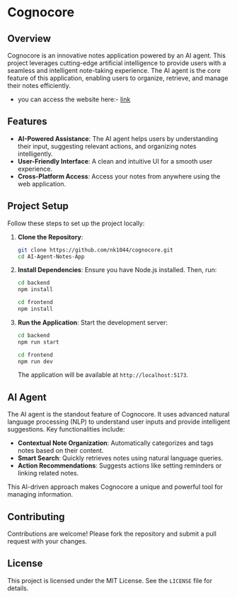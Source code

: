 # Cognocore

## Overview

Cognocore is an innovative notes application powered by an AI agent. This project leverages cutting-edge artificial intelligence to provide users with a seamless and intelligent note-taking experience. The AI agent is the core feature of this application, enabling users to organize, retrieve, and manage their notes efficiently.

* you can access the website here:- [link](https://cognocore-beta.vercel.app/)
## Features

- **AI-Powered Assistance**: The AI agent helps users by understanding their input, suggesting relevant actions, and organizing notes intelligently.
- **User-Friendly Interface**: A clean and intuitive UI for a smooth user experience.
- **Cross-Platform Access**: Access your notes from anywhere using the web application.

## Project Setup

Follow these steps to set up the project locally:

1. **Clone the Repository**:
    ```bash
    git clone https://github.com/nk1044/cognocore.git
    cd AI-Agent-Notes-App
    ```

2. **Install Dependencies**:
    Ensure you have Node.js installed. Then, run:
    ```bash
    cd backend
    npm install
    ```
    ```bash
    cd frontend
    npm install
    ```


4. **Run the Application**:
    Start the development server:
    ```bash
    cd backend
    npm run start
    ```
    ```bash
    cd frontend
    npm run dev
    ```
    The application will be available at `http://localhost:5173`.


## AI Agent

The AI agent is the standout feature of Cognocore. It uses advanced natural language processing (NLP) to understand user inputs and provide intelligent suggestions. Key functionalities include:

- **Contextual Note Organization**: Automatically categorizes and tags notes based on their content.
- **Smart Search**: Quickly retrieves notes using natural language queries.
- **Action Recommendations**: Suggests actions like setting reminders or linking related notes.

This AI-driven approach makes Cognocore a unique and powerful tool for managing information.

## Contributing

Contributions are welcome! Please fork the repository and submit a pull request with your changes.

## License

This project is licensed under the MIT License. See the `LICENSE` file for details.